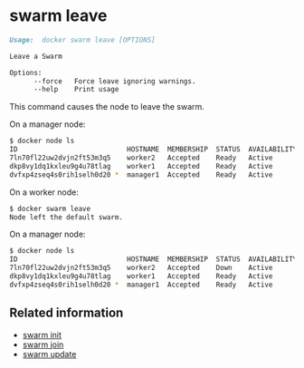 <!--[metadata]>
+++
title = "swarm leave"
description = "The swarm leave command description and usage"
keywords = ["swarm, leave"]
advisory = "rc"
[menu.main]
parent = "smn_cli"
+++
<![end-metadata]-->

# swarm leave

```markdown
Usage:  docker swarm leave [OPTIONS]

Leave a Swarm

Options:
      --force   Force leave ignoring warnings.
      --help    Print usage
```

This command causes the node to leave the swarm.

On a manager node:
```bash
$ docker node ls
ID                           HOSTNAME  MEMBERSHIP  STATUS  AVAILABILITY  MANAGER STATUS         LEADER
7ln70fl22uw2dvjn2ft53m3q5    worker2   Accepted    Ready   Active
dkp8vy1dq1kxleu9g4u78tlag    worker1   Accepted    Ready   Active        Reachable
dvfxp4zseq4s0rih1selh0d20 *  manager1  Accepted    Ready   Active        Reachable              Yes
```

On a worker node:
```bash
$ docker swarm leave
Node left the default swarm.
```

On a manager node:
```bash
$ docker node ls
ID                           HOSTNAME  MEMBERSHIP  STATUS  AVAILABILITY  MANAGER STATUS         LEADER
7ln70fl22uw2dvjn2ft53m3q5    worker2   Accepted    Down    Active
dkp8vy1dq1kxleu9g4u78tlag    worker1   Accepted    Ready   Active        Reachable
dvfxp4zseq4s0rih1selh0d20 *  manager1  Accepted    Ready   Active        Reachable              Yes
```

## Related information

* [swarm init](swarm_init.md)
* [swarm join](swarm_join.md)
* [swarm update](swarm_update.md)
